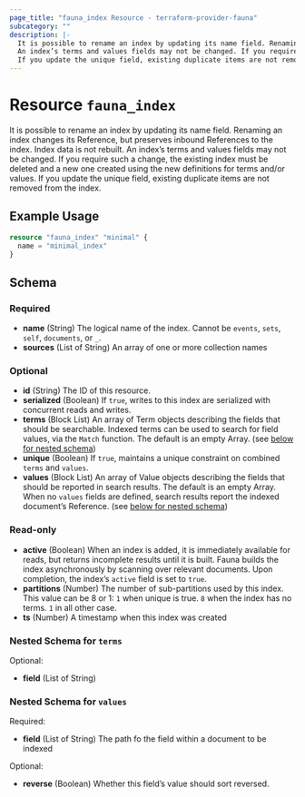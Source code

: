```yaml
---
page_title: "fauna_index Resource - terraform-provider-fauna"
subcategory: ""
description: |-
  It is possible to rename an index by updating its name field. Renaming an index changes its Reference, but preserves inbound References to the index. Index data is not rebuilt.
  An index’s terms and values fields may not be changed. If you require such a change, the existing index must be deleted and a new one created using the new definitions for terms and/or values.
  If you update the unique field, existing duplicate items are not removed from the index.
---
```


# Resource `fauna_index`

It is possible to rename an index by updating its name field. Renaming an index changes its Reference, but preserves inbound References to the index. Index data is not rebuilt.
An index’s terms and values fields may not be changed. If you require such a change, the existing index must be deleted and a new one created using the new definitions for terms and/or values.
If you update the unique field, existing duplicate items are not removed from the index.

## Example Usage

```terraform
resource "fauna_index" "minimal" {
  name = "minimal_index"
}
```

## Schema

### Required

- **name** (String) The logical name of the index. Cannot be `events`, `sets`, `self`, `documents`, or `_`.
- **sources** (List of String) An array of one or more collection names

### Optional

- **id** (String) The ID of this resource.
- **serialized** (Boolean) If `true`, writes to this index are serialized with concurrent reads and writes.
- **terms** (Block List) An array of Term objects describing the fields that should be searchable. Indexed terms can be used to search for field values, via the `Match` function. The default is an empty Array. (see [below for nested schema](#nestedblock--terms))
- **unique** (Boolean) If `true`, maintains a unique constraint on combined `terms` and `values`.
- **values** (Block List) An array of Value objects describing the fields that should be reported in search results. The default is an empty Array. When no `values` fields are defined, search results report the indexed document’s Reference. (see [below for nested schema](#nestedblock--values))

### Read-only

- **active** (Boolean) When an index is added, it is immediately available for reads, but returns incomplete results until it is built. Fauna builds the index asynchronously by scanning over relevant documents. Upon completion, the index’s `active` field is set to `true`.
- **partitions** (Number) The number of sub-partitions used by this index. This value can be 8 or 1:
`1` when unique is true.
`8` when the index has no terms.
`1` in all other case.
- **ts** (Number) A timestamp when this index was created

<a id="nestedblock--terms"></a>
### Nested Schema for `terms`

Optional:

- **field** (List of String)


<a id="nestedblock--values"></a>
### Nested Schema for `values`

Required:

- **field** (List of String) The path fo the field within a document to be indexed

Optional:

- **reverse** (Boolean) Whether this field’s value should sort reversed.


